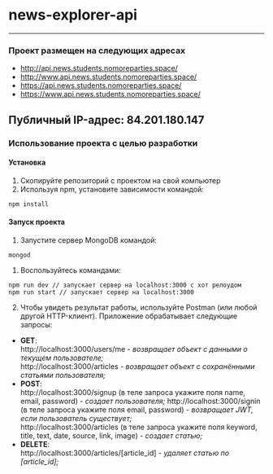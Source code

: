 # news-explorer-api
---
### Проект размещен на следующих адресах
  + http://api.news.students.nomoreparties.space/
  + http://www.api.news.students.nomoreparties.space/
  + https://api.news.students.nomoreparties.space/
  + https://www.api.news.students.nomoreparties.space/

<b>Публичный IP-адрес:</b> 84.201.180.147
---
### Использование проекта с целью разработки
#### Установка
1. Скопируйте репозиторий с проектом на свой компьютер
2. Используя npm, установите зависимости командой:  
```
npm install
```

#### Запуск проекта 
1. Запустите сервер MongoDB командой:
```
mongod
```
1. Воспользуйтесь командами:  
```
npm run dev // запускает сервер на localhost:3000 с хот релоудом
npm run start // запускает сервер на localhost:3000
```
2. Чтобы увидеть результат работы, используйте Postman (или любой другой HTTP-клиент). Приложение обрабатывает следующие запросы:  
  + <b>GET</b>:  
http://localhost:3000/users/me - <em>возвращает объект с данными о текущем пользователе;</em>  
http://localhost:3000/articles - <em>возвращает объект с сохранёнными статьями пользователя;</em>  
  + <b>POST</b>:  
http://localhost:3000/signup (в теле запроса укажите поля name, email, password) - <em>создает пользователя;</em>
http://localhost:3000/signin (в теле запроса укажите поля email, password) - <em>возвращает JWT, если пользователь существует;</em>   
http://localhost:3000/articles (в теле запроса укажите поля keyword, title, text, date, source, link, image) - <em>создает статью;</em>  
  + <b>DELETE</b>:  
http://localhost:3000/articles/[article_id] - <em>удаляет статью по [article_id];</em>   
